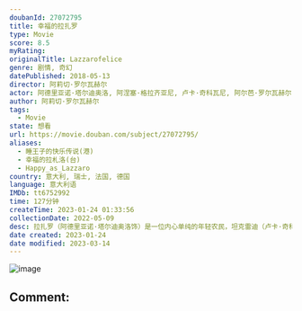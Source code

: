 ```yaml
---
doubanId: 27072795
title: 幸福的拉扎罗
type: Movie
score: 8.5
myRating: 
originalTitle: Lazzarofelice
genre: 剧情, 奇幻
datePublished: 2018-05-13
director: 阿莉切·罗尔瓦赫尔
actor: 阿德里亚诺·塔尔迪奥洛, 阿涅塞·格拉齐亚尼, 卢卡·奇科瓦尼, 阿尔芭·罗尔瓦赫尔, 塞尔希·洛佩斯, 纳塔利诺·巴拉索, 托马索·拉尼奥, 尼可莱塔·布拉斯基, 达里亚·帕斯卡·阿托利尼, 达维德·登奇, 帕斯夸丽纳·斯昆恰, 卢西亚诺·维尔加罗
author: 阿莉切·罗尔瓦赫尔
tags:
  - Movie
state: 想看
url: https://movie.douban.com/subject/27072795/
aliases:
  - 睡王子的快乐传说(港)
  - 幸福的拉札洛(台)
  - Happy_as_Lazzaro
country: 意大利, 瑞士, 法国, 德国
language: 意大利语
IMDb: tt6752992
time: 127分钟
createTime: 2023-01-24 01:33:56
collectionDate: 2022-05-09
desc: 拉扎罗（阿德里亚诺·塔尔迪奥洛饰）是一位内心单纯的年轻农民，坦克雷迪（卢卡·奇科瓦尼饰）则是一位骄横的年轻贵族。他在Inviolata这座与世隔绝的小城内生活，这个城镇则由侯爵夫人阿诺西纳·德·卢...
date created: 2023-01-24
date modified: 2023-03-14
---
```


![image](p2521583093.jpg)

Comment:
---

